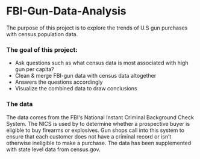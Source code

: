 # FBI-Gun-Data-Analysis
The purpose of this project is to explore the trends of U.S gun purchases with census population data.
### The goal of this project:
- Ask questions such as what census data is most associated with high gun per capita?
- Clean & merge FBI-gun data with census data altogether
- Answers the questions accordingly
- Visualize the combined data to draw conclusions
### The data
The data comes from the FBI's National Instant Criminal Background Check System. The NICS is used by to determine whether a prospective buyer is eligible to buy firearms or explosives. Gun shops call into this system to ensure that each customer does not have a criminal record or isn’t otherwise ineligible to make a purchase. The data has been supplemented with state level data from census.gov.
